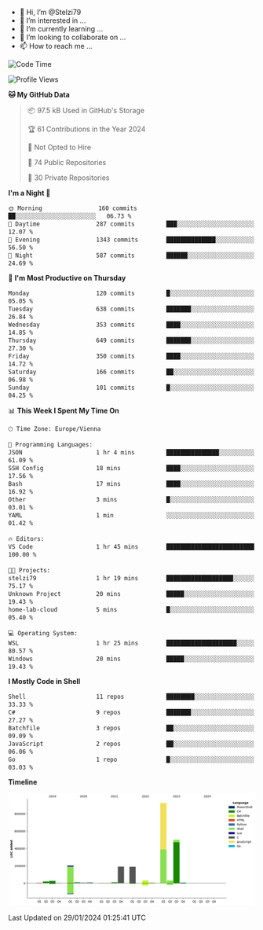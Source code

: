 - 👋 Hi, I’m @Stelzi79
- 👀 I’m interested in ...
- 🌱 I’m currently learning ...
- 💞️ I’m looking to collaborate on ...
- 📫 How to reach me ...

<!--START_SECTION:waka-->
![Code Time](http://img.shields.io/badge/Code%20Time-937%20hrs%2047%20mins-blue)

![Profile Views](http://img.shields.io/badge/Profile%20Views-0-blue)

**🐱 My GitHub Data** 

> 📦 97.5 kB Used in GitHub's Storage 
 > 
> 🏆 61 Contributions in the Year 2024
 > 
> 🚫 Not Opted to Hire
 > 
> 📜 74 Public Repositories 
 > 
> 🔑 30 Private Repositories 
 > 
**I'm a Night 🦉** 

```text
🌞 Morning                160 commits         ██░░░░░░░░░░░░░░░░░░░░░░░   06.73 % 
🌆 Daytime                287 commits         ███░░░░░░░░░░░░░░░░░░░░░░   12.07 % 
🌃 Evening                1343 commits        ██████████████░░░░░░░░░░░   56.50 % 
🌙 Night                  587 commits         ██████░░░░░░░░░░░░░░░░░░░   24.69 % 
```
📅 **I'm Most Productive on Thursday** 

```text
Monday                   120 commits         █░░░░░░░░░░░░░░░░░░░░░░░░   05.05 % 
Tuesday                  638 commits         ███████░░░░░░░░░░░░░░░░░░   26.84 % 
Wednesday                353 commits         ████░░░░░░░░░░░░░░░░░░░░░   14.85 % 
Thursday                 649 commits         ███████░░░░░░░░░░░░░░░░░░   27.30 % 
Friday                   350 commits         ████░░░░░░░░░░░░░░░░░░░░░   14.72 % 
Saturday                 166 commits         ██░░░░░░░░░░░░░░░░░░░░░░░   06.98 % 
Sunday                   101 commits         █░░░░░░░░░░░░░░░░░░░░░░░░   04.25 % 
```


📊 **This Week I Spent My Time On** 

```text
🕑︎ Time Zone: Europe/Vienna

💬 Programming Languages: 
JSON                     1 hr 4 mins         ███████████████░░░░░░░░░░   61.09 % 
SSH Config               18 mins             ████░░░░░░░░░░░░░░░░░░░░░   17.56 % 
Bash                     17 mins             ████░░░░░░░░░░░░░░░░░░░░░   16.92 % 
Other                    3 mins              █░░░░░░░░░░░░░░░░░░░░░░░░   03.01 % 
YAML                     1 min               ░░░░░░░░░░░░░░░░░░░░░░░░░   01.42 % 

🔥 Editors: 
VS Code                  1 hr 45 mins        █████████████████████████   100.00 % 

🐱‍💻 Projects: 
stelzi79                 1 hr 19 mins        ███████████████████░░░░░░   75.17 % 
Unknown Project          20 mins             █████░░░░░░░░░░░░░░░░░░░░   19.43 % 
home-lab-cloud           5 mins              █░░░░░░░░░░░░░░░░░░░░░░░░   05.40 % 

💻 Operating System: 
WSL                      1 hr 25 mins        ████████████████████░░░░░   80.57 % 
Windows                  20 mins             █████░░░░░░░░░░░░░░░░░░░░   19.43 % 
```

**I Mostly Code in Shell** 

```text
Shell                    11 repos            ████████░░░░░░░░░░░░░░░░░   33.33 % 
C#                       9 repos             ███████░░░░░░░░░░░░░░░░░░   27.27 % 
Batchfile                3 repos             ██░░░░░░░░░░░░░░░░░░░░░░░   09.09 % 
JavaScript               2 repos             ██░░░░░░░░░░░░░░░░░░░░░░░   06.06 % 
Go                       1 repo              █░░░░░░░░░░░░░░░░░░░░░░░░   03.03 % 
```



**Timeline**

![Lines of Code chart](https://raw.githubusercontent.com/Stelzi79/Stelzi79/main/assets/bar_graph.png)


 Last Updated on 29/01/2024 01:25:41 UTC
<!--END_SECTION:waka-->

<!---
Stelzi79/Stelzi79 is a ✨ special ✨ repository because its `README.md` (this file) appears on your GitHub profile.
You can click the Preview link to take a look at your changes.
--->
